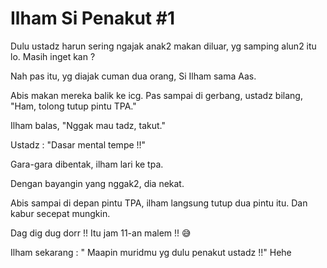 # Ilham Si Penakut #1

Dulu ustadz harun sering ngajak anak2 makan diluar, yg samping alun2 itu lo. Masih inget kan ?

Nah pas itu, yg diajak cuman dua orang, Si Ilham sama Aas.

Abis makan mereka balik ke icg. Pas sampai di gerbang, ustadz bilang, "Ham, tolong tutup pintu TPA."

Ilham balas, "Nggak mau tadz, takut."

Ustadz : "Dasar mental tempe !!"

Gara-gara dibentak, ilham lari ke tpa. 

Dengan bayangin yang nggak2, dia nekat. 

Abis sampai di depan pintu TPA, ilham langsung tutup dua pintu itu. Dan kabur secepat mungkin.

Dag dig dug dorr !! Itu jam 11-an malem !! 😅

Ilham sekarang : " Maapin muridmu yg dulu penakut ustadz !!" Hehe
